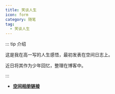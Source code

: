 ```yaml
---
title: 笑谈人生
icon: form
category: 随笔
tag:
  - 笑谈人生
---
```


::: tip 介绍

这是我在高一写的人生感悟，最初发表在空间日志上。

近日将其作为少年回忆，整理在博客中。

:::

- [**空间相册链接**](https://h5.qzone.qq.com/ugc/share/?sharetag=126FDE98906EB067815B0EEA0F72BEC0&subtype=3&ciphertext=&sid=&blog_photo=&g=&res_uin=1178522294&cellid=V10JYlHT49u8Sd&subid=&bp1=&bp2=&bp7=&appid=4&g_f=2000000103)
